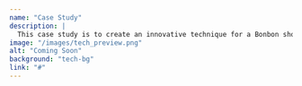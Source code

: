 ```yaml
---
name: "Case Study"
description: |
  This case study is to create an innovative technique for a Bonbon shop, giving the shop a new way to connect with their users/consumers while also giving the customer a unique experience that will stick in their mind and bring them back.
image: "/images/tech_preview.png"
alt: "Coming Soon"
background: "tech-bg"
link: "#"
---
```

